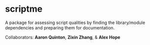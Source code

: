 # scriptme
A package for assessing script qualities by finding the library/module dependencies and preparing them for documentation.

Collaborators: **Aaron Quinton**, **Zixin Zhang**, & **Alex Hope**
